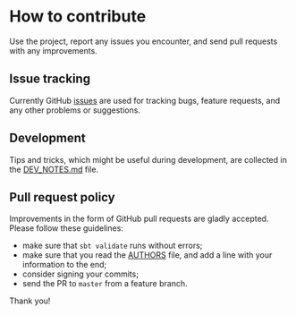 <!--

   Copyright 2017 Daniel Urban and contributors listed in AUTHORS

   Licensed under the Apache License, Version 2.0 (the "License");
   you may not use this file except in compliance with the License.
   You may obtain a copy of the License at

       http://www.apache.org/licenses/LICENSE-2.0

   Unless required by applicable law or agreed to in writing, software
   distributed under the License is distributed on an "AS IS" BASIS,
   WITHOUT WARRANTIES OR CONDITIONS OF ANY KIND, either express or implied.
   See the License for the specific language governing permissions and
   limitations under the License.

--->

# How to contribute

Use the project, report any issues you encounter,
and send pull requests with any improvements.

## Issue tracking

Currently GitHub [issues](https://github.com/durban/seals/issues)
are used for tracking bugs, feature requests, and any other problems
or suggestions.

## Development

Tips and tricks, which might be useful during development, are collected
in the [DEV_NOTES.md](DEV_NOTES.md) file.

## Pull request policy

Improvements in the form of GitHub pull requests are gladly accepted.
Please follow these guidelines:

- make sure that `sbt validate` runs without errors;
- make sure that you read the [AUTHORS](AUTHORS) file, and add a line with your information to the end;
- consider signing your commits;
- send the PR to `master` from a feature branch.

Thank you!
